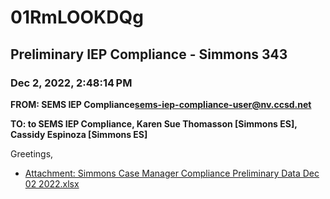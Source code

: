 # 01RmLOOKDQg
## Preliminary IEP Compliance - Simmons 343
### Dec 2, 2022, 2:48:14 PM
**FROM: SEMS IEP Compliance<sems-iep-compliance-user@nv.ccsd.net>**

**TO: to SEMS IEP Compliance, Karen Sue Thomasson [Simmons ES], Cassidy Espinoza [Simmons ES]**


Greetings, 





* [Attachment: Simmons Case Manager Compliance Preliminary Data Dec 02 2022.xlsx](01RmLOOKDQg-attachment-1.xlsx)
